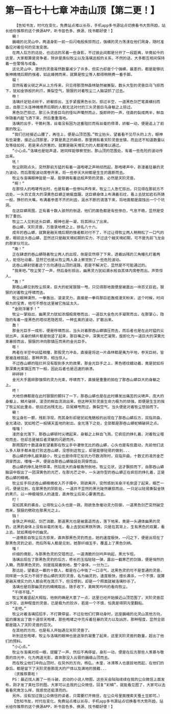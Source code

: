 # 第一百七十七章 冲击山顶【第二更！】
        【告知书友，时代在变化，免费站点难以长存，手机app多书源站点切换看书大势所趋，站长给你推荐的这个换源APP，听书音色多、换源、找书都好使！】
       唰！
       巍峨的北灵山中，两道身影一前一后闪电般疾掠而过，强横的灵力荡漾在他们周身，随时准备应对着任何的突发变故。
       在两人后方的远处，也远远的吊着一些身影，不过彼此间都是分开了一段距离，毕竟如今的这里，大家都算是竞争者，除非是类似牧尘以及洛璃这般的关系，不然的话，大多都互相间保持着一些警惕与戒备。
       这北灵山中，潜伏的灵兽虽然数量减少了许多，但实力却是个个强横，最差的，都是能够抗衡神魄境后期的强者，如此蜂拥而来，就算是牧尘等人都得稍稍费一番手脚。
       唳！
       突然有着尖锐之声从上方传来，只见得那茂林森林陡然被撕裂，数头大型的灵兽巨鸟飞掠而下，犹如金铁般的利爪，撕裂空气，狠狠的对着牧尘二人脑袋抓了过去。
       咻！
       洛璃纤足轻点树干，娇躯掠出，玉手紧握黑色长剑，掠过半空，一道黑色剑芒笔直横扫而出，自那三头连神魄境界后期的人都无法对付的三头灵兽巨鸟身躯之上掠过。
       黑色剑芒掠过，那三头灵兽巨鸟的怪叫声噶然而止，旋即砰的一声，径直的裂成两半，鲜血伴随着内脏飞洒下来，然后重重落地。
       洛璃的出手，干脆利落，丝毫没有因为这番阻拦而有丝毫的停滞，娇躯一动，便是追上了前面的牧尘。
       “我们已经接近山腰了，再往上，便是山顶范围。”牧尘抬头，望着看不见尽头的上方，眼神有些凝重，接近山顶那里，才算是真正的麻烦，那里拥有着天阶灵兽坐镇，而且还不知道数量以及等级如何，若是来点厉害的，就算是融天境实力的人都是难以通过。
       “小心点。”洛璃也是轻声道，她同样能够察觉到，那山顶的范围处，有着一些危险的波动传出来。
       吼！
       牧尘刚刚点头，突然那前方猛的有着一道咆哮之声响彻而起，那咆哮声中，弥漫着狂暴的灵力波动，而后那股波动席卷开来，将一些参天大树都是生生的震断而去。
       牧尘与洛璃眼神皆是一凝，能够拥有着这般声势的灵兽，必然是天阶灵兽。
       “啊！”
       在那惊人的咆哮传出时，也是有着一些惨叫声传来，牧尘二人急忙掠出，只见得在那前方不远处，一头百丈庞大的深黄色巨蟒正蜿蜒盘踞，这巨蟒身体上布满着石纹，看上去犹如岩石所铸一般，狰狞的大嘴，布满着参差不齐的利齿，涎水不断的滴落下来，将地面都是腐蚀出一个个坑洞。
       在这巨蟒周围，正有着十数人骇然的倒退，他们的面色都是有些惨白，气息不稳，显然是受到了重创。
       牧尘二人见到这头巨蟒，眼神也是一凝，将其辨认了出来。
       吞山蟒，天阶灵兽，万兽录地榜之上，排名八十六。
       成年的吞山蟒，就算是融天境后期的强者都对付不了，不过让得牧尘两人稍稍松了一口气的是，眼前这头吞山蟒，显然还只是融天境初期的实力，不过这个融天境初期，可不是先前飞龙会的那家伙可比。
       “嘶！”
       正在肆虐的吞山蟒随着牧尘两人的出现，倒是突然停了下来，透着凶残的三角瞳孔盯着两人，蛇信吐动着，显然它也是从牧尘两人身上察觉到了一些危险波动。
       这吞山蟒封锁着这个方向通往山顶的道路，若是不解决它，显然是不可能通过的。
       “我来吧。”牧尘笑了一声，然后身形掠出，幽黑灵力犹如潮水般自其体内席卷而出，声势惊人。
       “轰！”
       那吞山蟒见到牧尘掠来，巨大的蛇尾狠狠一甩，只见得那地面便是被震出一块百丈巨岩，狠狠的对着牧尘呼啸而去。
       牧尘眼神漠然，一拳轰出，滚滚灵力，直接是一拳将那巨岩轰成漫天粉末，这个时候，时间极为的宝贵，他可不想在这里被它拖延太久。
       “金刚浮屠手！”
       牧尘一掌拍出，幽黑灵力犹如浓烟般席卷而出，一道巨大金色光手凝聚而出，在那掌心，隐隐的有着一座黑色的塔纹若隐若现，一种玄奥的波动，扩散出来。
       轰！
       那金光巨手一成形，便是呼啸而出，当头对着那吞山蟒镇压而去，而后者也是在此时猛的尖锐出声，浑身的鳞片都是倒竖了起来，那巨嘴之中，深黄光芒凝聚，旋即化为一道巨大的深黄光束暴掠而出，狠狠的冲向那镇压而来的金光巨手。
       嘭！
       两者在半空中凶猛相撞，那股灵力冲击，直接是将这一片森林都是夷为平地，参天巨树，皆是被连根拔起，那种声势，相当惊人。
       不过吞山蟒的阻拦并没有取到多大的效果，那金光巨手之上，黑色塔纹蠕动着，竟是犹如将那深黄光束镇压而下一般，因此后者也是迅速的崩溃。
       砰砰砰！
       金光大手震碎那强悍的灵力光束，呼啸而下，直接是重重的拍在了那吞山蟒巨大的身躯之上。
       咚！
       大地仿佛都是在此时狠狠的颤抖了一下，那吞山蟒也是在此时爆发出痛苦的尖啸声，庞大的身躯上，鳞片破碎，滚烫的鲜血流淌出来，但这种天阶灵兽生命力极为的顽强，即便是生生的挨了牧尘如此重击，依旧还凶残无比，巨尾横甩而过，撕裂空气，当头便是对着牧尘怒拍而下。
       唰！
       牧尘身形一颤，残影浮现，而其身形却是犹如鬼魅般的出现在了那吞山蟒后方，双指并曲，金光涌动，犹如枪芒一般铺天盖地的射出，金光落下之处，全部都是那吞山蟒蛇鳞破碎之点。
       嗤嗤！
       凌厉金光落下，那吞山蟒顿时尖啸起来，身躯之上鲜血飞溅，它疯狂的挣扎着，对着牧尘噬咬而去，但却总是被后者灵敏的闪避而开。
       那周围的十数道身影望着那在牧尘手中凄惨无比的吞山蟒，心头也是有些震动，先前他们这么多人联手都未能打败这吞山蟒，没想到这牧尘，却是能够轻易的做到...
       吞山蟒的挣扎越来越小，牧尘也是待得它反抗力尽数消除时，双指并曲，十数丈的凌厉金芒洞穿而出，噗嗤一声，便是自那吞山蟒脑袋处洞穿而出。
       吞山蟒的挣扎陡然停滞，然后庞大的身躯轰然倒地，牧尘见状，这才飘掠而下，自那吞山蟒脑袋中取出了一团深黄色的光芒，在那光芒之中，一头迷你型的吞山蟒正在疯狂的挣扎着，正是吞山蟒的精魄。
       牧尘反手将这吞山蟒精魄收入芥子镯中，刚欲离开，突然感到浑身汗毛倒竖了起来，眼芒一闪，便是见到，在那黑色的阴影处，一道并不显然的黑光陡然暴掠而出，一只足以轻易撕裂金铁的黑爪，以一种极端惊人的速度，直奔牧尘后背心要害而去。
       叮！
       突如其来的袭击，让得牧尘心头也是一跳，刚欲急急催动灵力防御，一道黑色剑芒突然破空而来，狠狠的劈砍在那黑光之上。
       铛！
       金铁之声响起，剑芒消散，那道黑光也是被震退而去，落下地来，竟是一头通体幽黑的灵豹，这黑豹身体上没有丝毫的发毛，看上去犹如黑铁所铸，只是在其背上，生有黑色的双翼，看上去，犹如黑暗中的幽灵。
       一道倩影自牧尘后方掠来，直奔那黑色灵豹而去，她的速度极快，一闪之下，便是出现在了那黑色灵豹之前，而后所有人都是见到，她那纤细玉手，覆盖上了黑色剑柄。
       嗤！
       纤细的倩影，与那黑色灵豹交错而过，一道清脆的剑吟声响起，黑光乍现。
       洛璃出现在了那黑色灵豹的后方，修长的玉指轻轻一弹，露出一截寒芒的剑锋，便是悄然的入鞘，而那黑色灵豹，则是摇晃着倒地，整个身体，一分为二。
       那远处，望着这一幕的十数人，都是在心中吸了一口凉气，这黑色灵豹可不是普通的灵兽，同样是一头实力不弱于吞山蟒的天阶灵兽，名为幽灵豹，速度极快，擅长袭杀，一个不慎，就算是融天境实力的人都会死在其爪下，但没想到，却是一个照面就被洛璃秒杀了。
       洛璃也是将那幽灵豹的精魄取出，随手收下，美眸笑吟吟的看向牧尘。
       “干得不错。”
       牧尘笑着竖起大拇指，他倒的确是大意了一点，这里已经开始接近山顶范围了，天阶灵兽层出不穷，这种程度的灵兽，已是极为的狡诈，若是一个不慎，怕真是得阴沟里翻船。
       “走吧。”
       牧尘对着洛璃招招手，不打算停留，不过在他们打算动身时，这座巍峨的北灵山其他方向，猛的爆发出了数十道惊天咆哮，那些咆哮之中充斥着狂暴的灵力以及凶厉，那种程度，显然全部都是踏入了天阶灵兽的层次。
       在其他的方向，也是有人开始遇见天阶灵兽了。
       听到这些咆哮，牧尘与洛璃的眼神也是逐渐的凝重了起来，这里天阶灵兽的数量，超出了他们的预料。
       “小心点。”
       牧尘与洛璃对视一眼，提醒了一声，然后不再停留，身形一动，便是在后方那些人羡慕与敬畏的目光中，化为两道光影，直奔那没入云霄的巍峨山顶而去。
       而在牧尘他们冲向山顶时，在另外的方向，杨弘，木奎，冰清等人也是拔地而起，在他们的身后，都是留下了天阶灵兽那庞大的尸体以及满地的狼藉...
       （求推荐票啦！
       PS：最近找人画了一些斗破，武动的小说人物图，这些天会陆陆续续在我的公众微信上面发布，刚才发了美杜莎的图，大家可以去我的公众微信，回复“彩鳞”，就能看见图了，大家可以去看看究竟怎么样，我感觉还挺漂亮的。
       另外，没有加过我公众微信的读者，只需要打开微信，在公众号里面搜索天蚕土豆即可。）
       【告知书友，时代在变化，免费站点难以长存，手机app多书源站点切换看书大势所趋，站长给你推荐的这个换源APP，听书音色多、换源、找书都好使！】